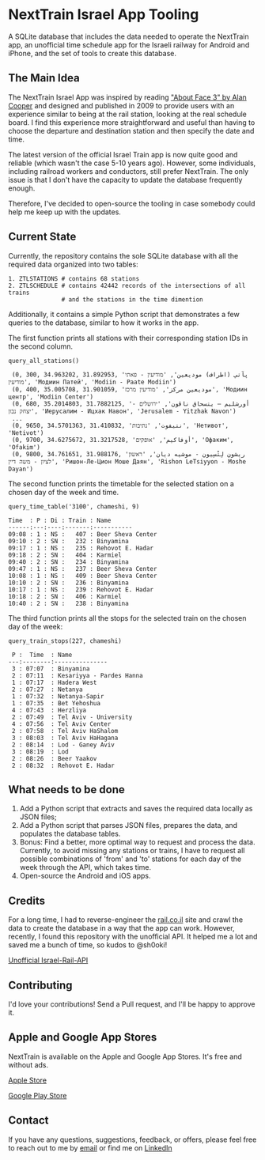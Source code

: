 # NextTrain Israel App Tooling

A SQLite database that includes the data needed to operate the NextTrain app, an unofficial time schedule app for the
Israeli railway for Android and iPhone, and the set of tools to create this database.

## The Main Idea

The NextTrain Israel App was inspired by
reading ["About Face 3" by Alan Cooper](https://www.goodreads.com/en/book/show/289062) and designed and published in
2009 to provide users with an experience similar to being at the rail station, looking at the real schedule board. I
find this experience more straightforward and useful than having to choose the
departure and destination station and then specify the date and time.

The latest version of the official Israel Train app is now quite good and reliable (which wasn't the case 5-10 years
ago). However, some individuals, including railroad workers and conductors, still prefer NextTrain. The only issue is
that I don't have the capacity to update the database frequently enough.

Therefore, I've decided to open-source the tooling in case somebody could help me keep up with the updates.

## Current State

Currently, the repository contains the sole SQLite database with all the required data organized into two tables:

    1. ZTLSTATIONS # contains 68 stations
    2. ZTLSCHEDULE # contains 42442 records of the intersections of all trains 
                   # and the stations in the time dimention

Additionally, it contains a simple Python script that demonstrates a few queries to the database, similar to how it
works in the app.

The first function prints all stations with their corresponding station IDs in the second column.

    query_all_stations()
     
     (0, 300, 34.963202, 31.892953, 'پآتي (اطراف) موديعين', 'מודיעין - פאתי מודיעין', 'Модиин Патей', 'Modiin - Paate Modiin')
     (0, 400, 35.005708, 31.901059, 'موديعين مركز', 'מודיעין מרכז', 'Модиин центр', 'Modiin Center')
     (0, 680, 35.2014803, 31.7882125, 'أورشليم – يتسحاق ناڤون', 'ירושלים - יצחק נבון', 'Иерусалим - Ицхак Навон', 'Jerusalem - Yitzhak Navon')
     ...
     (0, 9650, 34.5701363, 31.410832, 'نتيفوت', 'נתיבות', 'Нетивот', 'Netivot')
     (0, 9700, 34.6275672, 31.3217528, 'أوفاكيم', 'אופקים', 'Офаким', 'Ofakim')
     (0, 9800, 34.761651, 31.988176, 'ريشون لِتْسِيون - موشيه ديان', 'ראשון לציון - משה דיין', 'Ришон-Ле-Цион Моше Даян', 'Rishon LeTsiyyon - Moshe Dayan')

The second function prints the timetable for the selected station on a chosen day of the week and time.

    query_time_table('3100', chameshi, 9)

    Time  : P : Di : Train : Name
    ------:---:----:-------:-----------
    09:08 : 1 : NS :   407 : Beer Sheva Center
    09:10 : 2 : SN :   232 : Binyamina
    09:17 : 1 : NS :   235 : Rehovot E. Hadar
    09:18 : 2 : SN :   404 : Karmiel
    09:40 : 2 : SN :   234 : Binyamina
    09:47 : 1 : NS :   237 : Beer Sheva Center
    10:08 : 1 : NS :   409 : Beer Sheva Center
    10:10 : 2 : SN :   236 : Binyamina
    10:17 : 1 : NS :   239 : Rehovot E. Hadar
    10:18 : 2 : SN :   406 : Karmiel
    10:40 : 2 : SN :   238 : Binyamina

The third function prints all the stops for the selected train on the chosen day of the week:

    query_train_stops(227, chameshi)
    
     P :  Time  : Name
    ---:--------:---------------
     3 : 07:07  : Binyamina
     2 : 07:11  : Kesariyya - Pardes Hanna
     1 : 07:17  : Hadera West
     2 : 07:27  : Netanya
     1 : 07:32  : Netanya-Sapir
     1 : 07:35  : Bet Yehoshua
     4 : 07:43  : Herzliya
     2 : 07:49  : Tel Aviv - University
     4 : 07:56  : Tel Aviv Center
     2 : 07:58  : Tel Aviv HaShalom
     3 : 08:03  : Tel Aviv HaHagana
     2 : 08:14  : Lod - Ganey Aviv
     3 : 08:19  : Lod
     2 : 08:26  : Beer Yaakov
     2 : 08:32  : Rehovot E. Hadar

## What needs to be done

1. Add a Python script that extracts and saves the required data locally as JSON files;
2. Add a Python script that parses JSON files, prepares the data, and populates the database tables.
3. Bonus: Find a better, more optimal way to request and process the data. Currently, to avoid missing any stations or
   trains, I have to request all possible combinations of 'from' and 'to' stations for each day of the week through the
   API, which takes time.
4. Open-source the Android and iOS apps.

## Credits

For a long time, I had to reverse-engineer the [rail.co.il](https://rail.co.il) site and crawl the data to create the
database in a way that the app can work. However, recently, I found this repository with the unofficial API. It helped
me a lot and saved me a bunch of time, so kudos to @sh0oki!

[Unofficial Israel-Rail-API](https://github.com/sh0oki/israel-rail-api)

## Contributing

I'd love your contributions! Send a Pull request, and I'll be happy to approve it.

## Apple and Google App Stores

NextTrain is available on the Apple and Google App Stores. It's free and without ads.

[Apple Store](https://apps.apple.com/us/app/next-train-israel/id344549320)

[Google Play Store](https://play.google.com/store/apps/details?id=com.n2o.nexttrain)

## Contact

If you have any questions, suggestions, feedback, or offers, please feel free to reach out to me
by [email](mailto:sergeyn@answersolution.net) or find me
on [LinkedIn](https://www.linkedin.com/in/sergey-neskoromny-86662a10/)